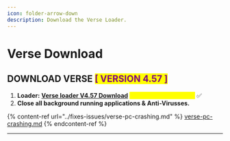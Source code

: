 ```yaml
---
icon: folder-arrow-down
description: Download the Verse Loader.
---
```


# Verse Download

## DOWNLOAD VERSE <mark style="color:purple;">\[ VERSION 4.57 ]</mark>

1. **Loader:** [**Verse loader V4.57 Download**](https://mega.nz/file/qZAH0AjR#8i6qfAWz30l6_aLgvjJP4vtKQSpncSahM0AG6irtCXg) <mark style="color:yellow;">**(updated: 12/14/2024)**</mark> ✅
2. **Close all background running applications & Anti-Virusses.**

{% content-ref url="../fixes-issues/verse-pc-crashing.md" %}
[verse-pc-crashing.md](../fixes-issues/verse-pc-crashing.md)
{% endcontent-ref %}

***
